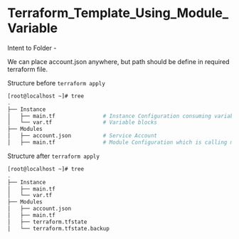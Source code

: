 # Terraform_Template_Using_Module_Variable

Intent to Folder - 

We can place account.json anywhere, but path should be define in required terraform file.

Structure before `terraform apply`

```bash
[root@localhost ~]# tree
.
├── Instance
│   ├── main.tf               # Instance Configuration consuming variables from var.tf 
│   └── var.tf                # Variable blocks
├── Modules
│   ├── account.json          # Service Account
│   ├── main.tf               # Module Configuration which is calling main.tf from Instance dir (/root/Instance/main.tf)


```
Structure after `terraform apply`

```bash
[root@localhost ~]# tree
.
├── Instance
│   ├── main.tf
│   └── var.tf
├── Modules
│   ├── account.json
│   ├── main.tf
│   ├── terraform.tfstate
│   └── terraform.tfstate.backup
```
